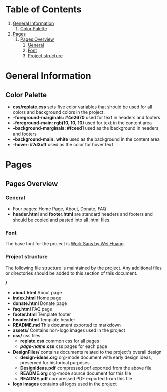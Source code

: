 
# Table of Contents

1.  [General Information](#orgba1ffa4)
    1.  [Color Palette](#org9c6e5f9)
2.  [Pages](#org1201699)
    1.  [Pages Overview](#org4e31904)
        1.  [General](#orgdba8a0f)
        2.  [Font](#org42f714a)
        3.  [Project structure](#orgd4b255c)


<a id="orgba1ffa4"></a>

# General Information


<a id="org9c6e5f9"></a>

## Color Palette

-   **css/replate.css** sets five color variables that should be used for
    all colors and background colors in the project.
-   **&#x2013;foreground-marginals: #4e2670** used for text in headers and footers
-   **&#x2013;foreground-main: rgb(10, 10, 10)** used for text in the content area
-   **&#x2013;background-marginals: #fceed1** used as the background in headers and footers
-   **&#x2013;background-main: white** used as the background in the content area
-   **&#x2013;hover: #7d3cff** used as the color for hover text


<a id="org1201699"></a>

# Pages


<a id="org4e31904"></a>

## Pages Overview


<a id="orgdba8a0f"></a>

### General

-   Four pages: Home Page, About, Donate, FAQ
-   **header.html** and **footer.html** are standard headers and footers and should be copied and pasted into all .html files.


<a id="org42f714a"></a>

### Font

The base font for the project is [Work Sans by Wei Huang](https://fonts.google.com/specimen/Work+Sans?preview.size=25&sidebar.open&selection.family=Work+Sans).


<a id="orgd4b255c"></a>

### Project structure

The following file structure is maintained by the project. Any
additional files or directories should be added to this section of
this document.

**/**

-   **about.html** About page
-   **index.html** Home page
-   **donate.html** Donate page
-   **faq.html** FAQ page
-   **footer.html** Template footer
-   **header.html** Template header
-   **README.md** This document exported to markdown
-   **assets/** Contains non-logo images used in the project
-   **css/** css files
    -   **replate.css** common css for all pages
    -   ***page-name*.css** css pages for each page
-   **DesignFiles/** contains documents related to the project's overall design
    -   **design-ideas.org** org-mode document with early design ideas,
        preserved for historical purposes.
    -   **DesignIdeas.pdf** compressed pdf exported from the above file
    -   **README.org** org-mode source document for this file
    -   **README.pdf** compressed PDF exported from this file
-   **logo images** contains all logos used in the project

